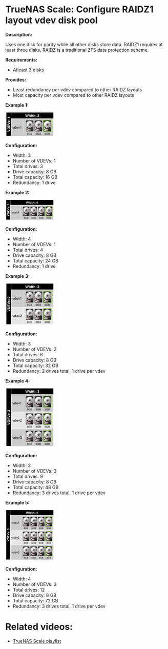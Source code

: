 # TrueNAS Scale: Configure RAIDZ1 layout vdev disk pool

<b>Description:</b>

Uses one disk for parity while all other disks store data. RAIDZ1 requires at least three disks. RAIDZ is a traditional ZFS data protection scheme.

<b>Requirements:</b>

* Atleast 3 disks

<b>Provides:</b>

* Least redundancy per vdev compared to other RAIDZ layouts
* Most capacity per vdev compared to other RAIDZ layouts

<b>Example 1:</b>

<img src="img/raidz1_1vdev_3wide.png" width=30% height=30%>

<b>Configuration:</b>

* Width: 3
* Number of VDEVs: 1
* Total drives: 3
* Drive capacity: 8 GB
* Total capacity: 16 GB
* Redundancy: 1 drive

<b>Example 2:</b>

<img src="img/raidz1_1vdev_4wide.png" width=30% height=30%>

<b>Configuration:</b>

* Width: 4
* Number of VDEVs: 1
* Total drives: 4
* Drive capacity: 8 GB
* Total capacity: 24 GB
* Redundancy: 1 drive

<b>Example 3:</b>

<img src="img/raidz1_2vdev_3wide.png" width=30% height=30%>

<b>Configuration:</b>

* Width: 3
* Number of VDEVs: 2
* Total drives: 6
* Drive capacity: 8 GB
* Total capacity: 32 GB
* Redundancy: 2 drives total, 1 drive per vdev

<b>Example 4:</b>

<img src="img/raidz1_3vdev_3wide.png" width=30% height=30%>

<b>Configuration:</b>

* Width: 3
* Number of VDEVs: 3
* Total drives: 9
* Drive capacity: 8 GB
* Total capacity: 48 GB
* Redundancy: 3 drives total, 1 drive per vdev

<b>Example 5:</b>

<img src="img/raidz1_3vdev_4wide.png" width=30% height=30%>

<b>Configuration:</b>

* Width: 4
* Number of VDEVs: 3
* Total drives: 12
* Drive capacity: 8 GB
* Total capacity: 72 GB
* Redundancy: 3 drives total, 1 drive per vdev

# Related videos:

* [TrueNAS Scale playlist](https://www.youtube.com/playlist?list=PLVncjTDMNQ4RKprjwzLtGYUwVLZe6INiH)